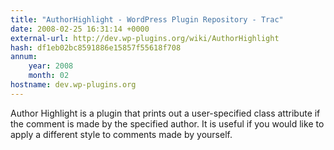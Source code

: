 ```yaml
---
title: "AuthorHighlight - WordPress Plugin Repository - Trac"
date: 2008-02-25 16:31:14 +0000
external-url: http://dev.wp-plugins.org/wiki/AuthorHighlight
hash: df1eb02bc8591886e15857f55618f708
annum:
    year: 2008
    month: 02
hostname: dev.wp-plugins.org
---
```


Author Highlight is a plugin that prints out a user-specified class attribute if the comment is made by the specified author. It is useful if you would like to apply a different style to comments made by yourself.
